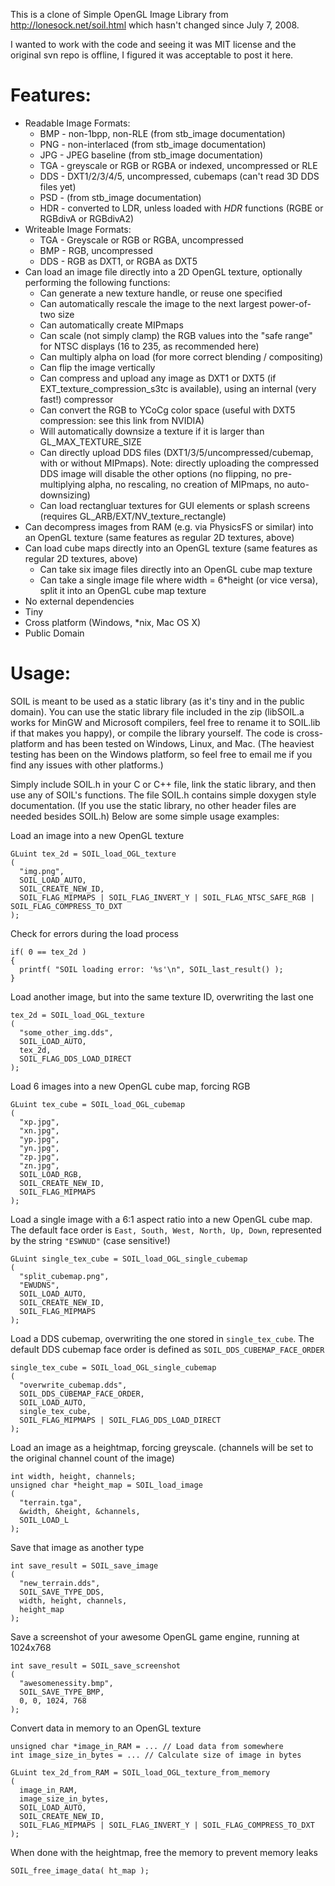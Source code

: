 This is a clone of Simple OpenGL Image Library from http://lonesock.net/soil.html which hasn't changed since July 7, 2008.

I wanted to work with the code and seeing it was MIT license and the original svn repo is offline, I figured it was acceptable to post it here.

Features:
=========

* Readable Image Formats:
  * BMP - non-1bpp, non-RLE (from stb_image documentation)
  * PNG - non-interlaced (from stb_image documentation)
  * JPG - JPEG baseline (from stb_image documentation)
  * TGA - greyscale or RGB or RGBA or indexed, uncompressed or RLE
  * DDS - DXT1/2/3/4/5, uncompressed, cubemaps (can't read 3D DDS files yet)
  * PSD - (from stb_image documentation)
  * HDR - converted to LDR, unless loaded with *HDR* functions (RGBE or RGBdivA or RGBdivA2)
* Writeable Image Formats:
  * TGA - Greyscale or RGB or RGBA, uncompressed
  * BMP - RGB, uncompressed
  * DDS - RGB as DXT1, or RGBA as DXT5
* Can load an image file directly into a 2D OpenGL texture, optionally performing the following functions:
  * Can generate a new texture handle, or reuse one specified
  * Can automatically rescale the image to the next largest power-of-two size
  * Can automatically create MIPmaps
  * Can scale (not simply clamp) the RGB values into the "safe range" for NTSC displays (16 to 235, as recommended here)
  * Can multiply alpha on load (for more correct blending / compositing)
  * Can flip the image vertically
  * Can compress and upload any image as DXT1 or DXT5 (if EXT_texture_compression_s3tc is available), using an internal (very fast!) compressor
  * Can convert the RGB to YCoCg color space (useful with DXT5 compression: see this link from NVIDIA)
  * Will automatically downsize a texture if it is larger than GL_MAX_TEXTURE_SIZE
  * Can directly upload DDS files (DXT1/3/5/uncompressed/cubemap, with or without MIPmaps). Note: directly uploading the compressed DDS image will disable the other options (no flipping, no pre-multiplying alpha, no rescaling, no creation of MIPmaps, no auto-downsizing)
  * Can load rectangluar textures for GUI elements or splash screens (requires GL_ARB/EXT/NV_texture_rectangle)
* Can decompress images from RAM (e.g. via PhysicsFS or similar) into an OpenGL texture (same features as regular 2D textures, above)
* Can load cube maps directly into an OpenGL texture (same features as regular 2D textures, above)
  * Can take six image files directly into an OpenGL cube map texture
  * Can take a single image file where width = 6*height (or vice versa), split it into an OpenGL cube map texture
* No external dependencies
* Tiny
* Cross platform (Windows, *nix, Mac OS X)
* Public Domain

Usage:
=======

SOIL is meant to be used as a static library (as it's tiny and in the public domain). You can use the static library file included in the zip (libSOIL.a works for MinGW and Microsoft compilers, feel free to rename it to SOIL.lib if that makes you happy), or compile the library yourself. The code is cross-platform and has been tested on Windows, Linux, and Mac. (The heaviest testing has been on the Windows platform, so feel free to email me if you find any issues with other platforms.)

Simply include SOIL.h in your C or C++ file, link the static library, and then use any of SOIL's functions. The file SOIL.h contains simple doxygen style documentation. (If you use the static library, no other header files are needed besides SOIL.h) Below are some simple usage examples:

Load an image into a new OpenGL texture

    GLuint tex_2d = SOIL_load_OGL_texture
    (
      "img.png",
      SOIL_LOAD_AUTO,
      SOIL_CREATE_NEW_ID,
      SOIL_FLAG_MIPMAPS | SOIL_FLAG_INVERT_Y | SOIL_FLAG_NTSC_SAFE_RGB | SOIL_FLAG_COMPRESS_TO_DXT
    );

Check for errors during the load process

    if( 0 == tex_2d )
    {
      printf( "SOIL loading error: '%s'\n", SOIL_last_result() );
    }

Load another image, but into the same texture ID, overwriting the last one

    tex_2d = SOIL_load_OGL_texture
    (
      "some_other_img.dds",
      SOIL_LOAD_AUTO,
      tex_2d,
      SOIL_FLAG_DDS_LOAD_DIRECT
    );

Load 6 images into a new OpenGL cube map, forcing RGB

    GLuint tex_cube = SOIL_load_OGL_cubemap
    (
      "xp.jpg",
      "xn.jpg",
      "yp.jpg",
      "yn.jpg",
      "zp.jpg",
      "zn.jpg",
      SOIL_LOAD_RGB,
      SOIL_CREATE_NEW_ID,
      SOIL_FLAG_MIPMAPS
    );

Load a single image with a 6:1 aspect ratio into a new OpenGL cube map. The default face order is `East, South, West, North, Up, Down`, represented by the string ``"ESWNUD"`` (case sensitive!)

    GLuint single_tex_cube = SOIL_load_OGL_single_cubemap
    (
      "split_cubemap.png",
      "EWUDNS",
      SOIL_LOAD_AUTO,
      SOIL_CREATE_NEW_ID,
      SOIL_FLAG_MIPMAPS
    );

Load a DDS cubemap, overwriting the one stored in `single_tex_cube`. The default DDS cubemap face order is defined as `SOIL_DDS_CUBEMAP_FACE_ORDER`

    single_tex_cube = SOIL_load_OGL_single_cubemap
    (
      "overwrite_cubemap.dds",
      SOIL_DDS_CUBEMAP_FACE_ORDER,
      SOIL_LOAD_AUTO,
      single_tex_cube,
      SOIL_FLAG_MIPMAPS | SOIL_FLAG_DDS_LOAD_DIRECT
    );

Load an image as a heightmap, forcing greyscale. (channels will be set to the original channel count of the image)

    int width, height, channels;
    unsigned char *height_map = SOIL_load_image
    (
      "terrain.tga",
      &width, &height, &channels,
      SOIL_LOAD_L
    );

Save that image as another type

    int save_result = SOIL_save_image
    (
      "new_terrain.dds",
      SOIL_SAVE_TYPE_DDS,
      width, height, channels,
      height_map
    );

Save a screenshot of your awesome OpenGL game engine, running at 1024x768

    int save_result = SOIL_save_screenshot
    (
      "awesomenessity.bmp",
      SOIL_SAVE_TYPE_BMP,
      0, 0, 1024, 768
    );

Convert data in memory to an OpenGL texture

    unsigned char *image_in_RAM = ... // Load data from somewhere
    int image_size_in_bytes = ... // Calculate size of image in bytes

    GLuint tex_2d_from_RAM = SOIL_load_OGL_texture_from_memory
    (
      image_in_RAM,
      image_size_in_bytes,
      SOIL_LOAD_AUTO,
      SOIL_CREATE_NEW_ID,
      SOIL_FLAG_MIPMAPS | SOIL_FLAG_INVERT_Y | SOIL_FLAG_COMPRESS_TO_DXT
    );

When done with the heightmap, free the memory to prevent memory leaks

    SOIL_free_image_data( ht_map );
